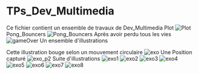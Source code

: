 # TPs_Dev_Multimedia
Ce fichier contient un ensemble de travaux de Dev_Multimedia
Plot
![Plot](https://user-images.githubusercontent.com/46101779/57969794-9df33700-7969-11e9-9367-71ce71ca3f13.JPG)
Pong_Bouncers
![Pong_Bouncers](https://user-images.githubusercontent.com/46101779/57969819-a21f5480-7969-11e9-84bf-78c47f5a1e86.JPG)
Après avoir perdu tous les vies 
![gameOver](https://user-images.githubusercontent.com/46101779/57969821-a51a4500-7969-11e9-9e59-258c9744f104.JPG)
Un ensemble d'illustrations 

Cette illustration bouge selon un mouvement circulaire
![exo](https://user-images.githubusercontent.com/46101779/57969823-aba8bc80-7969-11e9-8364-fe5788e2f1ee.JPG)
Une Position capturé 
![exo_p2](https://user-images.githubusercontent.com/46101779/57969824-aba8bc80-7969-11e9-8efc-6f2cc18cb761.JPG)
Suite d'illustrations
![exo1](https://user-images.githubusercontent.com/46101779/57969825-aba8bc80-7969-11e9-847e-446740bea45b.JPG)
![exo2](https://user-images.githubusercontent.com/46101779/57969826-aba8bc80-7969-11e9-9469-1133b998ddc2.JPG)
![exo3](https://user-images.githubusercontent.com/46101779/57969827-aba8bc80-7969-11e9-9e65-b6fc74aecd19.JPG)
![exo4](https://user-images.githubusercontent.com/46101779/57969828-ac415300-7969-11e9-8f29-43af45f5d296.JPG)
![exo5](https://user-images.githubusercontent.com/46101779/57969829-ac415300-7969-11e9-9e7a-039edaa29edc.JPG)
![exo6](https://user-images.githubusercontent.com/46101779/57969830-ac415300-7969-11e9-8692-cab860714578.JPG)
![exo7](https://user-images.githubusercontent.com/46101779/57969832-ac415300-7969-11e9-9731-3ec56f657750.JPG)
![exo8](https://user-images.githubusercontent.com/46101779/57969834-acd9e980-7969-11e9-933d-6400be001e08.JPG)
